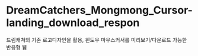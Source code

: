 # DreamCatchers_Mongmong_Cursor-landing_download_respon
 드림캐쳐의 기존 로고디자인을 활용, 윈도우 마우스커서를 미리보기/다운로드 가능한 반응형 웹 
